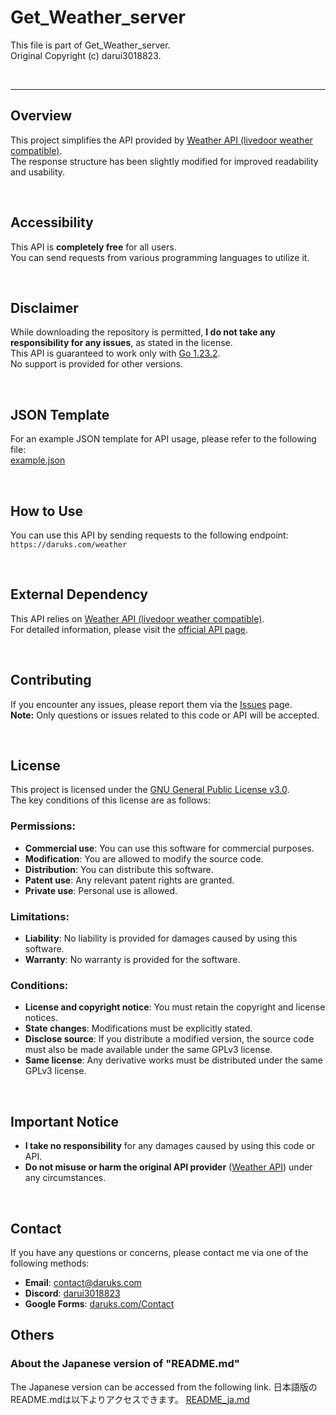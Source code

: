 # Get_Weather_server

This file is part of Get_Weather_server.  
Original Copyright (c) darui3018823.

<br>

---



## Overview

This project simplifies the API provided by [Weather API (livedoor weather compatible)](https://weather.tsukumijima.net/).  
The response structure has been slightly modified for improved readability and usability.

<br>

## Accessibility

This API is **completely free** for all users.  
You can send requests from various programming languages to utilize it.

<br>

## Disclaimer

While downloading the repository is permitted, **I do not take any responsibility for any issues**, as stated in the license.  
This API is guaranteed to work only with [Go 1.23.2](https://pkg.go.dev/golang.org/dl/go1.23.2).  
No support is provided for other versions.

<br>

## JSON Template

For an example JSON template for API usage, please refer to the following file:  
[example.json](https://github.com/darui3018823/Get_Weather_server/blob/main/example.json)

<br>

## How to Use

You can use this API by sending requests to the following endpoint:  
`https://daruks.com/weather`

<br>

## External Dependency

This API relies on [Weather API (livedoor weather compatible)](https://weather.tsukumijima.net/).  
For detailed information, please visit the [official API page](https://weather.tsukumijima.net/).

<br>

## Contributing

If you encounter any issues, please report them via the [Issues](https://github.com/darui3018823/Get_Weather_server/issues) page.  
**Note:** Only questions or issues related to this code or API will be accepted.

<br>

## License

This project is licensed under the [GNU General Public License v3.0](https://github.com/darui3018823/Get_Weather_server/blob/main/LICENSE).  
The key conditions of this license are as follows:

### Permissions:
- **Commercial use**: You can use this software for commercial purposes.
- **Modification**: You are allowed to modify the source code.
- **Distribution**: You can distribute this software.
- **Patent use**: Any relevant patent rights are granted.
- **Private use**: Personal use is allowed.

### Limitations:
- **Liability**: No liability is provided for damages caused by using this software.
- **Warranty**: No warranty is provided for the software.

### Conditions:
- **License and copyright notice**: You must retain the copyright and license notices.
- **State changes**: Modifications must be explicitly stated.
- **Disclose source**: If you distribute a modified version, the source code must also be made available under the same GPLv3 license.
- **Same license**: Any derivative works must be distributed under the same GPLv3 license.

<br>

## Important Notice

- **I take no responsibility** for any damages caused by using this code or API.  
- **Do not misuse or harm the original API provider** ([Weather API](https://weather.tsukumijima.net/)) under any circumstances.

<br>

## Contact

If you have any questions or concerns, please contact me via one of the following methods:

- **Email**: [contact@daruks.com](mailto:contact@daruks.com)  
- **Discord**: [darui3018823](https://discord.com/users/973782871963762698)  
- **Google Forms**: [daruks.com/Contact](https://daruks.com/Contact/)

## Others
### About the Japanese version of "README.md"
The Japanese version can be accessed from the following link.
日本語版のREADME.mdは以下よりアクセスできます。
[README_ja.md]()

